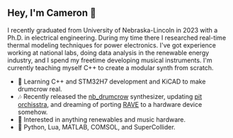 ## Hey, I'm Cameron 🌆

I recently graduated from University of Nebraska-Lincoln in 2023 with a Ph.D. in electrical engineering. During my time there I researched real-time thermal modeling techniques for power electronics. I've got experience working at national labs, doing data analysis in the renewable energy industry, and I spend my freetime developing musical instruments. I'm currently teaching myself C++ to create a modular synth from scratch.
- 🌱 Learning C++ and STM32H7 development and KiCAD to make drumcrow real.
- 🎶 Recently released the [nb_drumcrow](<https://github.com/entzmingerc/nb_drumcrow>) synthesizer, updating [pit orchisstra](<https://github.com/entzmingerc/pit-orchisstra>), and dreaming of porting [RAVE](<https://github.com/entzmingerc/RAVE_instrument>) to a hardware device somehow.  
- 🌻 Interested in anything renewables and music hardware.
- 📖 Python, Lua, MATLAB, COMSOL, and SuperCollider.
